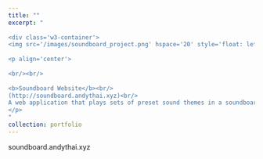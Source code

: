 ```yaml
---
title: ""
excerpt: "  
  
<div class='w3-container'>
<img src='/images/soundboard_project.png' hspace='20' style='float: left'>
  
<p align='center'>
  
<br/><br/>
  
<b>Soundboard Website</b><br/>
(http://soundboard.andythai.xyz)<br/>  
A web application that plays sets of preset sound themes in a soundboard format.<br/>
</p>
"
collection: portfolio
---
```


soundboard.andythai.xyz
